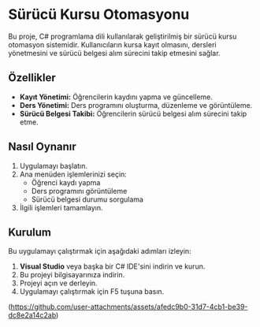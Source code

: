 # Sürücü Kursu Otomasyonu

Bu proje, C# programlama dili kullanılarak geliştirilmiş bir sürücü kursu otomasyon sistemidir. Kullanıcıların kursa kayıt olmasını, dersleri yönetmesini ve sürücü belgesi alım sürecini takip etmesini sağlar.

## Özellikler

- **Kayıt Yönetimi:** Öğrencilerin kaydını yapma ve güncelleme.
- **Ders Yönetimi:** Ders programını oluşturma, düzenleme ve görüntüleme.
- **Sürücü Belgesi Takibi:** Öğrencilerin sürücü belgesi alım sürecini takip etme.

## Nasıl Oynanır

1. Uygulamayı başlatın.
2. Ana menüden işlemlerinizi seçin:
   - Öğrenci kaydı yapma
   - Ders programını görüntüleme
   - Sürücü belgesi durumu sorgulama
3. İlgili işlemleri tamamlayın.

## Kurulum

Bu uygulamayı çalıştırmak için aşağıdaki adımları izleyin:

1. **Visual Studio** veya başka bir C# IDE'sini indirin ve kurun.
2. Bu projeyi bilgisayarınıza indirin.
3. Projeyi açın ve derleyin.
4. Uygulamayı çalıştırmak için F5 tuşuna basın.

(https://github.com/user-attachments/assets/afedc9b0-31d7-4cb1-be39-dc8e2a14c2ab)

 
